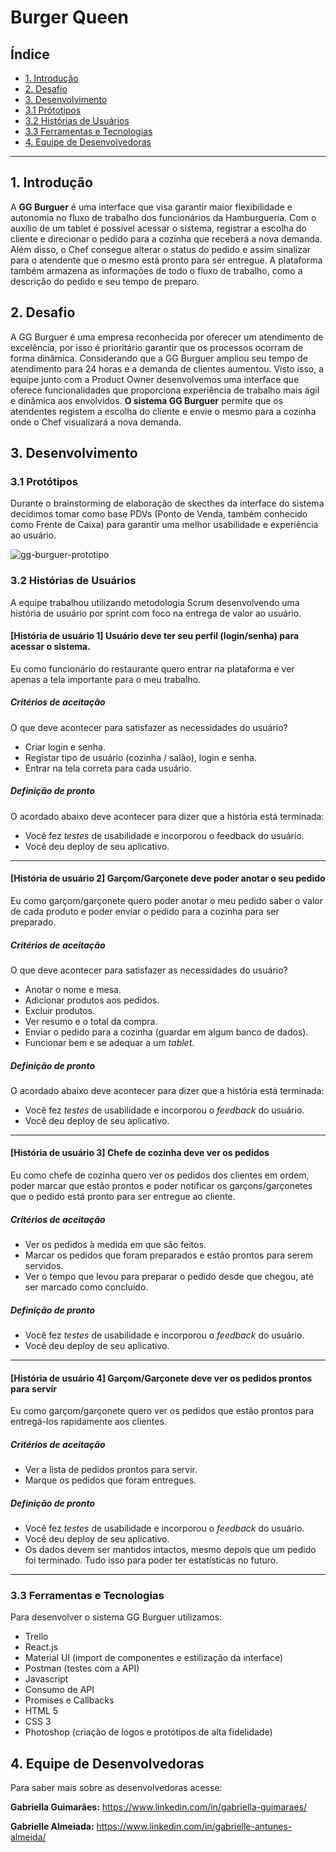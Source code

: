 # Burger Queen

## Índice

- [1. Introdução](#1-introdução)
- [2. Desafio](#2-desafio)
- [3. Desenvolvimento](#3-desenvolvimento)
- [3.1 Prótotipos](#3.1-protótipos)
- [3.2 Histórias de Usuários](#3.2-histórias-de-usuários)
- [3.3 Ferramentas e Tecnologias](#3.2-ferramentas-e-tecnologias)
- [4. Equipe de Desenvolvedoras](#4-equipe-de-desenvolvedoras)


---

## 1. Introdução

A **GG Burguer** é uma interface que visa  garantir maior flexibilidade e autonomia no fluxo de trabalho dos funcionários da Hamburgueria.
Com o auxílio de um tablet é possível acessar o sistema, registrar a escolha do cliente e direcionar o pedido para a cozinha que receberá a nova demanda. Além disso, o Chef consegue alterar o status do pedido e assim sinalizar para o atendente que o mesmo está  pronto para ser entregue. 
A plataforma também armazena as informações de todo o fluxo de trabalho, como a descrição do pedido e seu tempo de preparo.

## 2. Desafio

A GG Burguer é uma empresa reconhecida por oferecer um atendimento de excelência, por isso é prioritário garantir que  os processos ocorram de forma dinâmica. Considerando que a GG Burguer ampliou seu tempo de atendimento para 24 horas e a demanda de clientes aumentou. 
Visto isso, a equipe junto com a Product Owner desenvolvemos uma  interface que oferece funcionalidades que proporciona experiência de trabalho mais ágil e dinâmica aos envolvidos.
**O sistema GG Burguer** permite que os atendentes registem a escolha do cliente e envie o mesmo para a cozinha onde o Chef visualizará a nova demanda.


## 3. Desenvolvimento

### 3.1 Protótipos


Durante o brainstorming de elaboração de skecthes da interface do sistema decidimos tomar como base PDVs (Ponto de Venda, também conhecido como Frente de Caixa) para garantir uma melhor usabilidade e experiência ao usuário.

![gg-burguer-prototipo](https://user-images.githubusercontent.com/71671440/111832842-0b5ab080-88d0-11eb-96e0-b2dbb6e84946.jpg)

### 3.2 Histórias de Usuários

A equipe trabalhou utilizando metodologia Scrum desenvolvendo uma história de usuário por sprint com foco na entrega de valor ao usuário. 

#### [História de usuário 1] Usuário deve ter seu perfil (login/senha) para acessar o sistema.

Eu como funcionário do restaurante quero entrar na plataforma e ver apenas a tela importante para o meu trabalho.

##### Critérios de aceitação

O que deve acontecer para satisfazer as necessidades do usuário?

- Criar login e senha.
- Registar tipo de usuário (cozinha / salão), login e senha.
- Entrar na tela correta para cada usuário.

##### Definição de pronto

O acordado abaixo deve acontecer para dizer que a história está terminada:

- Você fez _testes_ de usabilidade e incorporou o feedback do usuário.
- Você deu deploy de seu aplicativo.

---

#### [História de usuário 2] Garçom/Garçonete deve poder anotar o seu pedido

Eu como garçom/garçonete quero poder anotar o meu pedido saber o valor de cada
produto e poder enviar o pedido para a cozinha para ser preparado.

##### Critérios de aceitação

O que deve acontecer para satisfazer as necessidades do usuário?

- Anotar o nome e mesa.
- Adicionar produtos aos pedidos.
- Excluir produtos.
- Ver resumo e o total da compra.
- Enviar o pedido para a cozinha (guardar em algum banco de dados).
- Funcionar bem e se adequar a um _tablet_.

##### Definição de pronto

O acordado abaixo deve acontecer para dizer que a história está terminada:

- Você fez _testes_ de usabilidade e incorporou o _feedback_ do usuário.
- Você deu deploy de seu aplicativo.

---

#### [História de usuário 3] Chefe de cozinha deve ver os pedidos

Eu como chefe de cozinha quero ver os pedidos dos clientes em ordem, poder marcar que estão prontos e poder notificar os garçons/garçonetes que o pedido está pronto para ser entregue ao cliente.

##### Critérios de aceitação

- Ver os pedidos à medida em que são feitos.
- Marcar os pedidos que foram preparados e estão prontos para serem servidos.
- Ver o tempo que levou para preparar o pedido desde que chegou, até ser marcado como concluído.

##### Definição de pronto

- Você fez _testes_ de usabilidade e incorporou o _feedback_ do usuário.
- Você deu deploy de seu aplicativo.

---

#### [História de usuário 4] Garçom/Garçonete deve ver os pedidos prontos para servir

Eu como garçom/garçonete quero ver os pedidos que estão prontos para entregá-los rapidamente aos clientes.

##### Critérios de aceitação

- Ver a lista de pedidos prontos para servir.
- Marque os pedidos que foram entregues.

##### Definição de pronto

- Você fez _testes_ de usabilidade e incorporou o _feedback_ do usuário.
- Você deu deploy de seu aplicativo.
- Os dados devem ser mantidos intactos, mesmo depois que um pedido foi terminado. Tudo isso para poder ter estatísticas no futuro.

---

### 3.3 Ferramentas e Tecnologias

Para desenvolver o sistema GG Burguer  utilizamos: 
- Trello
- React.js 
- Material UI (import de componentes e estilização da interface)
- Postman (testes com a API)
- Javascript 
- Consumo de API
- Promises e Callbacks
- HTML 5
- CSS 3
- Photoshop (criação de logos e protótipos de alta fidelidade)


## 4. Equipe de Desenvolvedoras

Para saber mais sobre as desenvolvedoras acesse:

**Gabriella Guimarães:** https://www.linkedin.com/in/gabriella-guimaraes/

**Gabrielle Almeiada:** https://www.linkedin.com/in/gabrielle-antunes-almeida/ 

